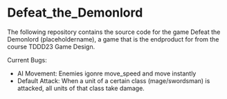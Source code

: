 # Defeat_the_Demonlord
The following repository contains the source code for the game Defeat the Demonlord (placeholdername), a game that is the endproduct for from the course TDDD23 Game Design.

Current Bugs:
* AI Movement: Enemies igonre move_speed and move instantly
* Default Attack: When a unit of a certain class (mage/swordsman) is attacked, all units of that class take damage.
